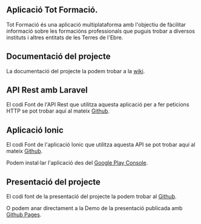 ## Aplicació Tot Formació.

Tot Formació és una aplicació multiplataforma amb l'objectiu de fàcilitar informació sobre les formacións professionals que puguis trobar a diversos instituts i altres entitats de les Terres de l'Ebre.

## Documentació del projecte

La documentació del projecte la podem trobar a la [wiki](http://acacha.org/mediawiki/Usuari:TNicolae/App_formaci%C3%B3_TE).

## API Rest amb Laravel

El codi Font de l'API Rest que utilitza aquesta aplicació per a fer peticions HTTP se pot trobar aquí al mateix [Github](https://github.com/nicolaeturcan/trainingresourceapp).

## Aplicació Ionic

El codi Font de l'aplicació Ionic que utilitza aquesta API se pot trobar aquí al mateix [Github](https://github.com/nicolaeturcan/EbreFormAPP).

Podem instal·lar l'aplicació des del [Google Play Console](https://play.google.com/store/apps/details?id=com.iesebre.dam2.pa201415.formapp).

## Presentació del projecte
El codi font de la presentació del projecte la podem trobar al [Github](https://github.com/nicolaeturcan/TrainingResourcePresentation/tree/gh-pages).

O podem anar directament a la Demo de la presentació publicada amb [Github Pages](http://nicolaeturcan.github.io/TrainingResourcePresentation/#/).




